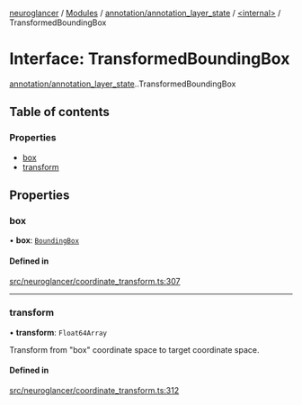 [neuroglancer](../README.md) / [Modules](../modules.md) / [annotation/annotation\_layer\_state](../modules/annotation_annotation_layer_state.md) / [<internal\>](../modules/annotation_annotation_layer_state._internal_.md) / TransformedBoundingBox

# Interface: TransformedBoundingBox

[annotation/annotation_layer_state](../modules/annotation_annotation_layer_state.md).[<internal>](../modules/annotation_annotation_layer_state._internal_.md).TransformedBoundingBox

## Table of contents

### Properties

- [box](annotation_annotation_layer_state._internal_.TransformedBoundingBox.md#box)
- [transform](annotation_annotation_layer_state._internal_.TransformedBoundingBox.md#transform)

## Properties

### box

• **box**: [`BoundingBox`](annotation_annotation_layer_state._internal_.BoundingBox.md)

#### Defined in

[src/neuroglancer/coordinate_transform.ts:307](https://github.com/ActiveBrainAtlas2/neuroglancer/blob/1beb5d34/src/neuroglancer/coordinate_transform.ts#L307)

___

### transform

• **transform**: `Float64Array`

Transform from "box" coordinate space to target coordinate space.

#### Defined in

[src/neuroglancer/coordinate_transform.ts:312](https://github.com/ActiveBrainAtlas2/neuroglancer/blob/1beb5d34/src/neuroglancer/coordinate_transform.ts#L312)
